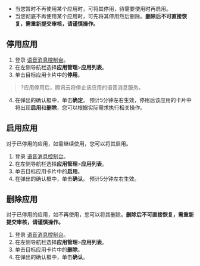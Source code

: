 - 当您暂时不再使用某个应用时，可将其停用，待需要使用时再启用。
- 当您彻底不再使用某个应用时，可先将其停用然后删除。**删除后不可直接恢复，需重新提交审核，请谨慎操作。**

## 停用应用

1. 登录 [语音消息控制台](https://console.cloud.tencent.com/vms)。
2. 在左侧导航栏选择**应用管理**>**应用列表**。
3. 单击目标应用卡片中的**停用**。
 >?应用停用后，腾讯云将停止该应用的语音消息服务。
4. 在弹出的确认框中，单击**确定**。
 预计5分钟左右生效，停用后该应用的卡片中将出现**启用**和**删除**，您可以根据实际需求执行相关操作。

## 启用应用
对于已停用的应用，如需继续使用，您可以将其启用。

1. 登录 [语音消息控制台](https://console.cloud.tencent.com/vms)。
2. 在左侧导航栏选择**应用管理**>**应用列表**。
3. 单击目标应用卡片中的**启用**。
4. 在弹出的确认框中，单击**确认**。
 预计5分钟左右生效。

## 删除应用
对于已停用的应用，如不再使用，您可以将其删除。**删除后不可直接恢复，需重新提交审核，请谨慎操作。**

1. 登录 [语音消息控制台](https://console.cloud.tencent.com/vms)。
2. 在左侧导航栏选择**应用管理**>**应用列表**。
3. 单击目标应用卡片中的**删除**。
4. 在弹出的确认框中，单击**确认**。

